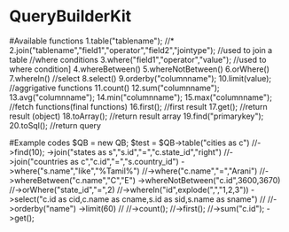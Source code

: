 # QueryBuilderKit

#Available functions
1.table("tablename");    //*
2.join("tablename","field1","operator","field2","jointype");  //used to join a table
//where conditions
3.where("field1","operator","value");       //used to where condition]
4.whereBetween()
5.whereNotBetween()
6.orWhere()
7.whereIn()
//select
8.select()
9.orderby("columnname");
10.limit(value);
//aggrigative functions
11.count()
12.sum("columnname");
13.avg("columnname");
14.min("columnname");
15.max("columnname");
//fetch functions(final functions)
16.first();   //first result
17.get();   //return result (object)
18.toArray(); //return result array
19.find("primarykey");  
20.toSql();   //return query



#Example codes
$QB = new QB;
$test =  $QB->table("cities as c")
            //->find(10);
            ->join("states as s","s.id","=","c.state_id","right")
             //->join("countries as c","c.id","=","s.country_id")
             ->where("s.name","like","%Tamil%")
             //->where("c.name","=","Arani")
             //->whereBetween("c.name","C","E")
            ->whereNotBetween("c.id",3600,3670)
             //->orWhere("state_id","=",2)
             //->whereIn("id",explode(",","1,2,3"))
            ->select("c.id as cid,c.name as cname,s.id as sid,s.name as sname")
            // //->orderby("name")
             ->limit(60)
            // //->count();
            //->first();
            //->sum("c.id");
            ->get();
            
